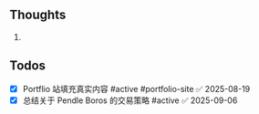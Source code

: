 ## Thoughts
1. 
## Todos
- [x] Portflio 站填充真实内容 #active #portfolio-site ✅ 2025-08-19
- [x] 总结关于 Pendle Boros 的交易策略 #active ✅ 2025-09-06